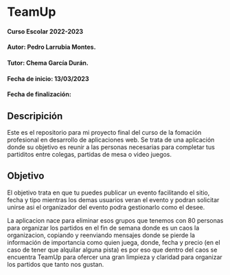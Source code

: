 # TeamUp
#### Curso Escolar 2022-2023
#### Autor: Pedro Larrubia Montes.
#### Tutor: Chema García Durán.
#### Fecha de inicio: 13/03/2023
#### Fecha de finalización:

## Descripición
Este es el repositorio para mi proyecto 
final del curso de la fomación profesional en desarrollo de aplicaciones web. Se trata de una aplicación donde su objetivo es reunir a las personas necesarias para completar tus partiditos entre colegas, partidas de mesa o video juegos.
 
## Objetivo
El objetivo trata en que tu puedes publicar un evento facilitando el sitio, fecha y tipo mientras los demas usuarios veran el evento y podran solicitar unirse asi el organizador del evento podra gestionarlo como el desee.

La aplicacion nace para eliminar esos grupos que tenemos con 80 personas para organizar los partidos en el fin de semana donde es un caos la organizacion, copiando y reenviando mensajes donde se pierde la información de importancia como quien juega, donde, fecha y precio (en el caso de tener que alquilar alguna pista) es por eso que dentro del caos se encuentra TeamUp para ofercer una gran limpieza y claridad para organizar los partidos que tanto nos gustan.
 
 
